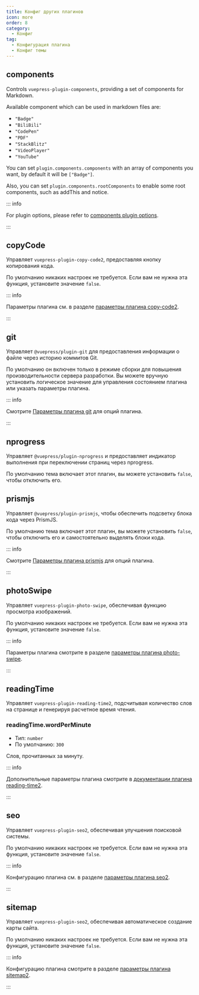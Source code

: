 ```yaml
---
title: Конфиг других плагинов
icon: more
order: 8
category:
  - Конфиг
tag:
  - Конфигурация плагина
  - Конфиг темы
---
```


## components

Controls `vuepress-plugin-components`, providing a set of components for Markdown.

Available component which can be used in markdown files are:

- `"Badge"`
- `"BiliBili"`
- `"CodePen"`
- `"PDF"`
- `"StackBlitz"`
- `"VideoPlayer"`
- `"YouTube"`

You can set `plugin.components.components` with an array of components you want, by default it will be `["Badge"]`.

Also, you can set `plugin.components.rootComponents` to enable some root components, such as addThis and notice.

::: info

For plugin options, please refer to [components plugin options][components-config].

:::

## copyCode <Badge text="включено по умолчанию" />

Управляет `vuepress-plugin-copy-code2`, предоставляя кнопку копирования кода.

По умолчанию никаких настроек не требуется. Если вам не нужна эта функция, установите значение `false`.

::: info

Параметры плагина см. в разделе [параметры плагина copy-code2][copy-code-config].

:::

## git <Badge text="enabled in production" />

Управляет `@vuepress/plugin-git` для предоставления информации о файле через историю коммитов Git.

По умолчанию он включен только в режиме сборки для повышения производительности сервера разработки. Вы можете вручную установить логическое значение для управления состоянием плагина или указать параметры плагина.

::: info

Смотрите [Параметры плагина git][git-config] для опций плагина.

:::

## nprogress <Badge text="включено по умолчанию" />

Управляет `@vuepress/plugin-nprogress` и предоставляет индикатор выполнения при переключении страниц через nprogress.

По умолчанию тема включает этот плагин, вы можете установить `false`, чтобы отключить его.

## prismjs <Badge text="включено по умолчанию" />

Управляет `@vuepress/plugin-prismjs`, чтобы обеспечить подсветку блока кода через PrismJS.

По умолчанию тема включает этот плагин, вы можете установить `false`, чтобы отключить его и самостоятельно выделять блоки кода.

::: info

Смотрите [Параметры плагина prismjs][prismjs-config] для опций плагина.

:::

## photoSwipe <Badge text="включено по умолчанию" />

Управляет `vuepress-plugin-photo-swipe`, обеспечивая функцию просмотра изображений.

По умолчанию никаких настроек не требуется. Если вам не нужна эта функция, установите значение `false`.

::: info

Параметры плагина смотрите в разделе [параметры плагина photo-swipe][photo-swipe-config].

:::

## readingTime <Badge text="включено по умолчанию" />

Управляет `vuepress-plugin-reading-time2`, подсчитывая количество слов на странице и генерируя расчетное время чтения.

### readingTime.wordPerMinute

- Тип: `number`
- По умолчанию: `300`

Слов, прочитанных за минуту.

::: info

Дополнительные параметры плагина смотрите в [документации плагина reading-time2][reading-time].

:::

## seo <Badge text="включено по умолчанию" />

Управляет `vuepress-plugin-seo2`, обеспечивая улучшения поисковой системы.

По умолчанию никаких настроек не требуется. Если вам не нужна эта функция, установите значение `false`.

::: info

Конфигурацию плагина см. в разделе [параметры плагина seo2][seo-config].

:::

## sitemap <Badge text="включено по умолчанию" />

Управляет `vuepress-plugin-seo2`, обеспечивая автоматическое создание карты сайта.

По умолчанию никаких настроек не требуется. Если вам не нужна эта функция, установите значение `false`.

::: info

Конфигурацию плагина смотрите в разделе [параметры плагина sitemap2][sitemap-config].

:::

[components-config]: https://vuepress-theme-hope.github.io/v2/components/config.html
[copy-code-config]: https://vuepress-theme-hope.github.io/v2/copy-code/config.html
[git-config]: https://v2.vuepress.vuejs.org/reference/plugin/git.html
[prismjs-config]: https://v2.vuepress.vuejs.org/reference/plugin/prismjs.html
[photo-swipe-config]: https://vuepress-theme-hope.github.io/v2/photo-swipe/config.html
[reading-time]: https://vuepress-theme-hope.github.io/v2/reading-time/
[seo-config]: https://vuepress-theme-hope.github.io/v2/seo/config.html
[sitemap-config]: https://vuepress-theme-hope.github.io/v2/sitemap/config.html
